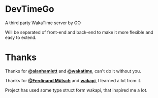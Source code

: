 # DevTimeGo
A third party WakaTime server by GO

Will be separated of front-end and back-end to make it more flexible and easy to extend.

# Thanks

Thanks for **[@alanhamlett](https://github.com/alanhamlett)** and **[@wakatime](https://github.com/wakatime)**, can't do it without you.

Thanks for **[@Ferdinand Mütsch](https://github.com/muety)** and **[wakapi](https://github.com/muety/wakapi)**, I learned a lot from it.

Project has used some type struct form wakapi, that inspired me a lot.
